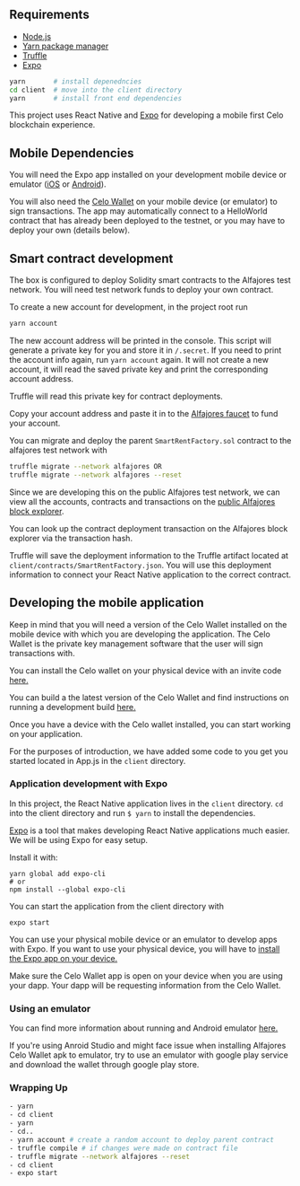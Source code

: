 ## Requirements

- [Node.js](https://nodejs.org/en/)
- [Yarn package manager](https://yarnpkg.com/)
- [Truffle](https://www.trufflesuite.com/truffle)
- [Expo](https://docs.expo.io/get-started/installation/)

```bash
yarn       # install depenedncies
cd client  # move into the client directory
yarn       # install front end dependencies
```

This project uses React Native and [Expo](https://expo.io/) for developing a mobile first Celo blockchain experience. 

## Mobile Dependencies

You will need the Expo app installed on your development mobile device or emulator ([iOS](https://apps.apple.com/app/apple-store/id982107779) or [Android](https://play.google.com/store/apps/details?id=host.exp.exponent&referrer=www)). 

You will also need the [Celo Wallet](https://celo.org/developers/wallet) on your mobile device (or emulator) to sign transactions. The app may automatically connect to a HelloWorld contract that has already been deployed to the testnet, or you may have to deploy your own (details below).

## Smart contract development

The box is configured to deploy Solidity smart contracts to the Alfajores test network. You will need test network funds to deploy your own contract. 

To create a new account for development, in the project root run

```bash
yarn account
```

The new account address will be printed in the console. This script will generate a private key for you and store it in `/.secret`. If you need to print the account info again, run `yarn account` again. It will not create a new account, it will read the saved private key and print the corresponding account address. 

Truffle will read this private key for contract deployments. 

Copy your account address and paste it in to the [Alfajores faucet](https://celo.org/developers/faucet) to fund your account.

You can migrate and deploy the parent `SmartRentFactory.sol` contract to the alfajores test network with

```bash
truffle migrate --network alfajores OR
truffle migrate --network alfajores --reset
```

Since we are developing this on the public Alfajores test network, we can view all the accounts, contracts and transactions on the [public Alfajores block explorer](https://alfajores-blockscout.celo-testnet.org/).

You can look up the contract deployment transaction on the Alfajores block explorer via the transaction hash.

Truffle will save the deployment information to the Truffle artifact located at `client/contracts/SmartRentFactory.json`. You will use this deployment information to connect your React Native application to the correct contract.

## Developing the mobile application

Keep in mind that you will need a version of the Celo Wallet installed on the mobile device with which you are developing the application. The Celo Wallet is the private key management software that the user will sign transactions with. 

You can install the Celo wallet on your physical device with an invite code [here.](https://celo.org/developers/wallet) 

You can build a the latest version of the Celo Wallet and find instructions on running a development build [here.](https://github.com/celo-org/celo-monorepo/tree/master/packages/mobile) 

Once you have a device with the Celo wallet installed, you can start working on your application. 

For the purposes of introduction, we have added some code to you get you started located in App.js in the `client` directory.

### Application development with Expo

In this project, the React Native application lives in the `client` directory. `cd` into the client directory and run `$ yarn` to install the dependencies. 

[Expo](https://expo.io/) is a tool that makes developing React Native applications much easier. We will be using Expo for easy setup.

Install it with:
```
yarn global add expo-cli
# or
npm install --global expo-cli
```

You can start the application from the client directory with
```
expo start
```

You can use your physical mobile device or an emulator to develop apps with Expo. If you want to use your physical device, you will have to [install the Expo app on your device.](https://expo.io/learn)

Make sure the Celo Wallet app is open on your device when you are using your dapp. Your dapp will be requesting information from the Celo Wallet.

### Using an emulator

You can find more information about running and Android emulator [here.](https://developer.android.com/studio/run/emulator-commandline)

If you're using Anroid Studio and might face issue when installing Alfajores Celo Wallet apk to emulator, try to use an emulator with google play service and download the wallet through google play store.

### Wrapping Up

```bash
- yarn
- cd client
- yarn
- cd..
- yarn account # create a random account to deploy parent contract
- truffle compile # if changes were made on contract file
- truffle migrate --network alfajores --reset
- cd client
- expo start
```